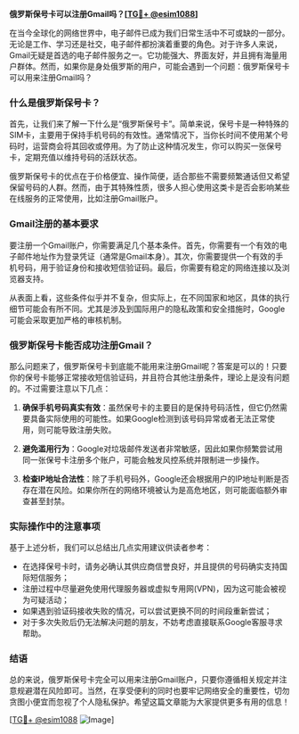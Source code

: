 **俄罗斯保号卡可以注册Gmail吗？[[TG💪+ @esim1088](https://t.me/s/esim1088)]**

在当今全球化的网络世界中，电子邮件已成为我们日常生活中不可或缺的一部分。无论是工作、学习还是社交，电子邮件都扮演着重要的角色。对于许多人来说，Gmail无疑是首选的电子邮件服务之一。它功能强大、界面友好，并且拥有海量用户群体。然而，如果你是身处俄罗斯的用户，可能会遇到一个问题：俄罗斯保号卡可以用来注册Gmail吗？

### 什么是俄罗斯保号卡？

首先，让我们来了解一下什么是“俄罗斯保号卡”。简单来说，保号卡是一种特殊的SIM卡，主要用于保持手机号码的有效性。通常情况下，当你长时间不使用某个号码时，运营商会将其回收或停用。为了防止这种情况发生，你可以购买一张保号卡，定期充值以维持号码的活跃状态。

俄罗斯保号卡的优点在于价格便宜、操作简便，适合那些不需要频繁通话但又希望保留号码的人群。然而，由于其特殊性质，很多人担心使用这类卡是否会影响某些在线服务的正常使用，比如注册Gmail账户。

### Gmail注册的基本要求

要注册一个Gmail账户，你需要满足几个基本条件。首先，你需要有一个有效的电子邮件地址作为登录凭证（通常是Gmail本身）。其次，你需要提供一个有效的手机号码，用于验证身份和接收短信验证码。最后，你需要有稳定的网络连接以及浏览器支持。

从表面上看，这些条件似乎并不复杂，但实际上，在不同国家和地区，具体的执行细节可能会有所不同。尤其是涉及到国际用户的隐私政策和安全措施时，Google可能会采取更加严格的审核机制。

### 俄罗斯保号卡能否成功注册Gmail？

那么问题来了，俄罗斯保号卡到底能不能用来注册Gmail呢？答案是可以的！只要你的保号卡能够正常接收短信验证码，并且符合其他注册条件，理论上是没有问题的。不过需要注意以下几点：

1. **确保手机号码真实有效**：虽然保号卡的主要目的是保持号码活性，但它仍然需要具备实际使用的可能性。如果Google检测到该号码异常或者无法正常使用，则可能导致注册失败。
   
2. **避免滥用行为**：Google对垃圾邮件发送者非常敏感，因此如果你频繁尝试用同一张保号卡注册多个账户，可能会触发风控系统并限制进一步操作。
   
3. **检查IP地址合法性**：除了手机号码外，Google还会根据用户的IP地址判断是否存在潜在风险。如果你所在的网络环境被认为是高危地区，则可能面临额外审查甚至封禁。

### 实际操作中的注意事项

基于上述分析，我们可以总结出几点实用建议供读者参考：

- 在选择保号卡时，请务必确认其供应商信誉良好，并且提供的号码确实支持国际短信服务；
- 注册过程中尽量避免使用代理服务器或虚拟专用网(VPN)，因为这可能会被视为可疑活动；
- 如果遇到验证码接收失败的情况，可以尝试更换不同的时间段重新尝试；
- 对于多次失败后仍无法解决问题的朋友，不妨考虑直接联系Google客服寻求帮助。

### 结语

总的来说，俄罗斯保号卡完全可以用来注册Gmail账户，只要你遵循相关规定并注意规避潜在风险即可。当然，在享受便利的同时也要牢记网络安全的重要性，切勿贪图小便宜而忽视了个人隐私保护。希望这篇文章能为大家提供更多有用的信息！

[[TG💪+ @esim1088](https://t.me/s/esim1088) ![Image](https://i.postimg.cc/4NQfJmqS/Snipaste-2025-05-13-00-14-12.png)]